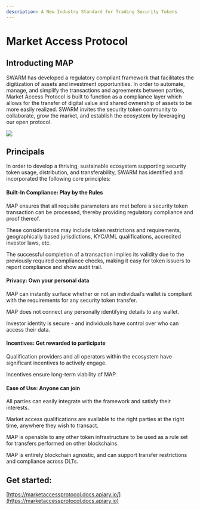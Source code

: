 ```yaml
---
description: A New Industry Standard for Trading Security Tokens​
---
```


# Market Access Protocol

## Introducting MAP

SWARM has developed a regulatory compliant framework that facilitates the digitization of assets and investment opportunities. In order to automate, manage, and simplify the transactions and agreements between parties, Market Access Protocol is built to function as a compliance layer which allows for the transfer of digital value and shared ownership of assets to be more easily realized. SWARM invites the security token community to collaborate, grow the market, and establish the ecosystem by leveraging our open protocol.

![](../.gitbook/assets/infoMAP\_small\_2\_wb32tu.webp)

## Principals

In order to develop a thriving, sustainable ecosystem supporting security token usage, distribution, and transferability, SWARM has identified and incorporated the following core principles:

#### **Built-In Compliance: Play by the Rules**

MAP ensures that all requisite parameters are met before a security token transaction can be processed, thereby providing regulatory compliance and proof thereof.

These considerations may include token restrictions and requirements, geographically based jurisdictions, KYC/AML qualifications, accredited investor laws, etc.

The successful completion of a transaction implies its validity due to the previously required compliance checks, making it easy for token issuers to report compliance and show audit trail.



#### **Privacy: Own your personal data**

MAP can instantly surface whether or not an individual’s wallet is compliant with the requirements for any security token transfer.

MAP does not connect any personally identifying details to any wallet.

Investor identity is secure - and individuals have control over who can access their data.



#### **Incentives: Get rewarded to participate**

Qualification providers and all operators within the ecosystem have significant incentives to actively engage.

Incentives ensure long-term viability of MAP.



#### **Ease of Use: Anyone can join**

All parties can easily integrate with the framework and satisfy their interests.

Market access qualifications are available to the right parties at the right time, anywhere they wish to transact.

MAP is openable to any other token infrastructure to be used as a rule set for transfers performed on other blockchains.

MAP is entirely blockchain agnostic, and can support transfer restrictions and compliance across DLTs.

## Get started:

[https://marketaccessprotocol.docs.apiary.io/](https://marketaccessprotocol.docs.apiary.io)

